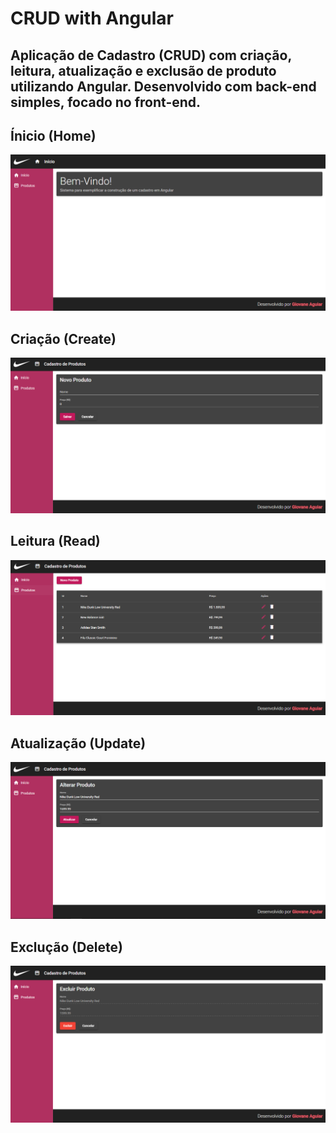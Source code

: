 # CRUD with Angular
## Aplicação de Cadastro (CRUD) com criação, leitura, atualização e exclusão de produto utilizando Angular. Desenvolvido com back-end simples, focado no front-end. 

## Ínicio (Home)

<img src="/frontend/src/assets/1.png"> 

## Criação (Create)


<img src="/frontend/src/assets/2.png">

## Leitura (Read)

<img src="/frontend/src/assets/3.png">

## Atualização (Update)

<img src="/frontend/src/assets/4.png">

## Exclução (Delete)

<img src="/frontend/src/assets/5.png">
